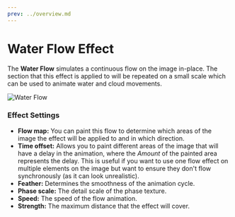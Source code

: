 ```yaml
---
prev: ../overview.md
---
```

# Water Flow Effect

The **Water Flow** simulates a continuous flow on the image in-place. The section that this effect is applied to will be repeated on a small scale which can be used to animate water and cloud movements. 

![Water Flow](/img/effects/Water_flow.gif)

### Effect Settings

* **Flow map:** You can paint this flow to determine which areas of the image the effect will be applied to and in which direction.
* **Time offset:** Allows you to paint different areas of the image that will have a delay in the animation, where the *Amount* of the painted area represents the delay. This is useful if you want to use one flow effect on multiple elements on the image but want to ensure they don't flow synchronously (as it can look unrealistic).
* **Feather:** Determines the smoothness of the animation cycle.
* **Phase scale:** The detail scale of the phase texture.
* **Speed:** The speed of the flow animation.
* **Strength:** The maximum distance that the effect will cover.
